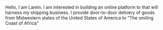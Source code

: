 Hello, I am Lamin. I am interested in building an online platform to that will harness my shipping business. I provide door-to-door delivery of goods from Midwestern states of the United States of America to "The smiling Coast of Africa"

<!---
lbarrow360/lbarrow360 is a ✨ special ✨ repository because its `README.md` (this file) appears on your GitHub profile.
You can click the Preview link to take a look at your changes.
--->
